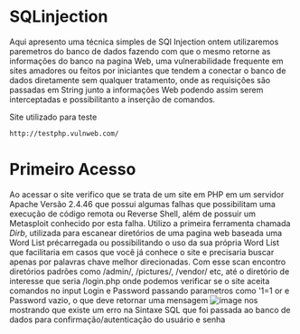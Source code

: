# SQLinjection

Aqui apresento uma técnica simples de SQl Injection ontem utilizaremos paremetros do banco de dados fazendo com que o mesmo retorne as informações do banco na pagina Web, uma vulnerabilidade frequente em sites amadores ou feitos por iniciantes que tendem a conectar o banco de dados diretamente sem qualquer tratamento, onde as requisições são passadas em String junto a informações Web podendo assim serem interceptadas e possibilitanto a inserção de comandos.

Site utilizado para teste <br>

    http://testphp.vulnweb.com/

  # Primeiro Acesso
  Ao acessar o site verifico que se trata de um site em PHP em um servidor Apache Versão 2.4.46 que possui algumas falhas que possibilitam uma execução de código remota ou Reverse Shell, além de possuir um Metasploit conhecido por esta falha.
  Utilizo a primeira ferramenta chamada *Dirb*, utilizada para escanear diretórios de uma pagina web baseada uma Word List précarregada ou possibilitando o uso da sua própria Word List que facilitaria em casos que você já conhece o site e precisaria buscar apenas por palavras chave melhor direcionadas.
  Com esse scan encontro diretórios padrões como /admin/, /pictures/, /vendor/ etc, até o diretório de interesse que seria /login.php onde podemos verificar se o site aceita comandos no input Login e Password passando parametros como '1=1 or e Password vazio, o que deve retornar uma mensagem 
![image](https://github.com/user-attachments/assets/54c91df2-4f9e-4e03-a86b-22112507b859)
nos mostrando que existe um erro na Sintaxe SQL que foi passada ao banco de dados para confirmação/autenticação do usuário e senha
